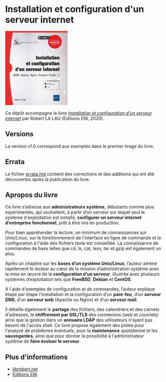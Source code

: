 # Installation et configuration d'un serveur internet

<img src="images/isbn-9782409026027-1.jpg" alt="Installation et configuration d'un serveur internet" width="200">

Ce dépôt accompagne le livre *[Installation et configuration d'un serveur internet](https://www.editions-eni.fr/livre/installation-et-configuration-d-un-serveur-internet-bind-apache-nginx-dovecot-postfix-9782409026027)* par Robert LA LAU (Éditions ENI, 2020).

## Versions

La version v1.0 correspond aux exemples dans le premier tirage du livre.

## Errata

Le fichier [errata.md](errata.md) contient des corrections et des additions qui ont été découvertes après la publication du livre.

## Apropos du livre

Ce livre s’adresse aux **administrateurs système**, débutants comme plus expérimentés, qui souhaitent, à partir d’un serveur sur lequel seul le système d'exploitation est installé, **configurer un serveur internet d’entreprise fonctionnel**, prêt à être mis en production.

Pour bien appréhender la lecture, un minimum de connaissances sur Unix/Linux, sur le fonctionnement de l'interface en ligne de commande et la configuration à l'aide des fichiers texte est conseillée. La connaissance de commandes de base telles que cd, ls, cat, less, tar et gzip est également un plus.

Après un chapitre sur les **bases d’un système Unix/Linux**, l’auteur amène rapidement le lecteur au cœur de la mission d’administration système avec la mise en œuvre de la **configuration d’un serveur**, illustrée avec plusieurs systèmes d’exploitation tels que **FreeBSD**, **Debian** et **CentOS**.

A l'aide d'exemples de configuration et de commandes, l’auteur explique étape par étape l'installation et la configuration d’un **pare-feu**, d’un **serveur DNS**, d’un **serveur web** (Apache ou Nginx) et d’un **serveur mail**.

Il détaille également le **partage** des fichiers, des calendriers et des carnets d'adresses, le **chiffrement par SSL/TLS** des connexions (web et courriels) ainsi que la gestion dans un **annuaire LDAP** des utilisateurs n'ayant pas besoin de l'accès shell. Ce livre propose également des pistes pour l'analyse de problèmes éventuels, pour la **maintenance** quotidienne et les **sauvegardes**, ainsi que pour donner la possibilité à l'administrateur système de **faire évoluer le serveur**.

## Plus d'informations

- [librobert.net](https://www.librobert.net/livre/internet/index.fr)
- [Éditions ENI](https://www.editions-eni.fr/livre/installation-et-configuration-d-un-serveur-internet-bind-apache-nginx-dovecot-postfix-9782409026027)
